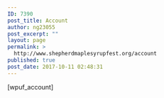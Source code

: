 ```yaml
---
ID: 7390
post_title: Account
author: ng23055
post_excerpt: ""
layout: page
permalink: >
  http://www.shepherdmaplesyrupfest.org/account
published: true
post_date: 2017-10-11 02:48:31
---
```

[wpuf_account]